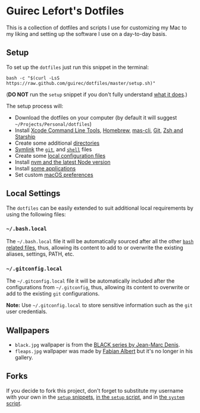 # Guirec Lefort's Dotfiles
This is a collection of dotfiles and scripts I use for customizing my Mac to my liking and setting up the software I use on a day-to-day basis.

## Setup

To set up the `dotfiles` just run this snippet in the terminal:
```
bash -c "$(curl -LsS https://raw.github.com/guirec/dotfiles/master/setup.sh)"
```
(**DO NOT** run the `setup` snippet if you don't fully understand [what it does](setup.sh).)

The setup process will:

* Download the dotfiles on your computer (by default it will suggest
  `~/Projects/Personal/dotfiles`)
* Install [Xcode Command Line Tools](macos/xcode-clt.sh), [Homebrew](macos/homebrew.sh), [mas-cli](macos/mas.sh), [Git](macos/git.sh), [Zsh and Starship](macos/zsh.sh)
* Create some additional [directories](macos/create_directories.sh)
* [Symlink](macos/create_symbolic_links.sh) the
  [`git`](git), and
  [`shell`](shell) files
* Create some [local configuration files](macos/create_local_config_files.sh)
* Install [nvm and the latest Node version](macos/nvm.sh)
* Install [some applications](macos/apps.sh)
* Set custom [macOS preferences](macos/preferences.sh)

## Local Settings

The `dotfiles` can be easily extended to suit additional local requirements by using the following files:

### `~/.bash.local`

The `~/.bash.local` file it will be automatically sourced after all the other [`bash` related files](shell), thus, allowing its content to add to or overwrite the existing aliases, settings, PATH, etc.

### `~/.gitconfig.local`

The `~/.gitconfig.local` file it will be automatically included after the configurations from `~/.gitconfig`, thus, allowing its content to overwrite or add to the existing `git` configurations.

__Note:__ Use `~/.gitconfig.local` to store sensitive information such as the `git` user credentials.

## Wallpapers

* `black.jpg` wallpaper is from the [BLACK series by Jean-Marc Denis](http://jmd.im/black).
* `fleaps.jpg` wallpaper was made by [Fabian Albert](https://thetimeloop.deviantart.com) but it's no longer in his gallery.

## Forks

If you decide to fork this project, don't forget to substitute my username with your own in the [`setup` snippets](#setup), [in the `setup` script](https://github.com/Guirec/dotfiles/blob/6555b6c5932c487ece960ec661ff195ee60c4200/setup.sh#L6), and in [the `system` script](https://github.com/Guirec/dotfiles/blob/6555b6c5932c487ece960ec661ff195ee60c4200/macos/preferences/system.sh#L8).
